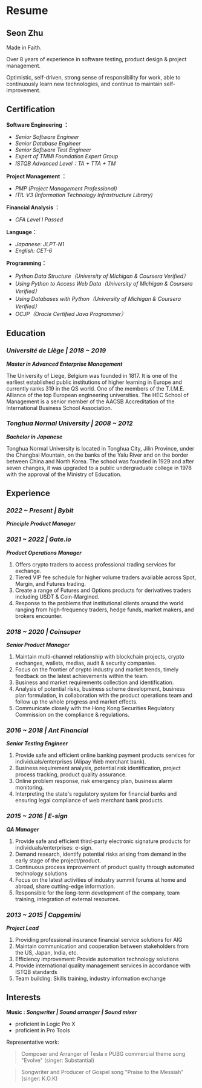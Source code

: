 
# Resume

## Seon Zhu 


Made in Faith.

Over 8 years of experience in software testing, product design & project management.


Optimistic, self-driven, strong sense of responsibility for work, able to continuously learn new technologies, and continue to maintain self-improvement. 






## Certification

**Software Engineering ：**

* _Senior Software Engineer_
* _Senior Database Engineer_
* _Senior Software Test Engineer_ 
* _Expert of TMMi Foundation Expert Group_
* _ISTQB Advanced Level：TA + TTA + TM_


**Project Management ：**

* _PMP (Project Management Professional)_
* _ITIL V3 (Information Technology Infrastructure Library)_

**Financial Analysis ：**

* _CFA Level I Passed_


**Language：**

* _Japanese: JLPT-N1_
* _English: CET-6_


**Programming：**

* _Python Data Structure（University of Michigan & Coursera Verified）_
* _Using Python to Access Web Data（University of Michigan & Coursera Verified）_
* _Using Databases with Python（University of Michigan & Coursera Verified）_
* _OCJP（Oracle Certified Java Programmer）_

## Education

### _Université de Liège | 2018 ~ 2019_

**_Master in Advanced Enterprise Management_**

The University of Liege, Belgium was founded in 1817. It is one of the earliest established public institutions of higher learning in Europe and currently ranks 319 in the QS world. One of the members of the T.I.M.E. Alliance of the top European engineering universities. The HEC School of Management is a senior member of the AACSB Accreditation of the International Business School Association.


### _Tonghua Normal University  | 2008 ~ 2012_ 

**_Bachelor in Japanese_**

Tonghua Normal University is located in Tonghua City, Jilin Province, under the Changbai Mountain, on the banks of the Yalu River and on the border between China and North Korea. The school was founded in 1929 and after seven changes, it was upgraded to a public undergraduate college in 1978 with the approval of the Ministry of Education. 



## Experience
### _2022 ~ Present | Bybit_ 

**_Principle Product Manager_**



### _2021 ~ 2022 | Gate.io_ 

**_Product Operations Manager_**

1. Offers crypto traders to access professional trading services for exchange.
2. Tiered VIP fee schedule for higher volume traders available across Spot, Margin, and Futures trading.
3. Create a range of Futures and Options products for derivatives traders including USDT & Coin-Margined.
4. Response to the problems that institutional clients around the world ranging from high-frequency traders, hedge funds, market makers, and brokers encounter.


### _2018 ~ 2020 | Coinsuper_ 

**_Senior Product Manager_**

1.	Maintain multi-channel relationship with blockchain projects, crypto exchanges, wallets, medias, audit & security companies. 
2. Focus on the frontier of crypto industry and market trends, timely feedback on the latest achievements within the team.
3.	Business and market requirements collection and identification.
4. Analysis of potential risks, business scheme development, business plan formulation, in collaboration with the product operations team and follow up the whole progress and market effects.
3.	Communicate closely with the Hong Kong Securities Regulatory Commission on the compliance & regulations.

### _2016 ~ 2018 | Ant Financial_ 

**_Senior Testing Engineer_**

1.	Provide safe and efficient online banking payment products services for individuals/enterprises (Alipay Web merchant bank).
2.	Business requirement analysis, potential risk identification, project process tracking, product quality assurance.
3.	Online problem response, risk emergency plan, business alarm monitoring.
4.	Interpreting the state's regulatory system for financial banks and ensuring legal compliance of web merchant bank products.

### _2015 ~ 2016 | E-sign_ 

**_QA Manager_**

1.	Provide safe and efficient third-party electronic signature products for individuals/enterprises: e-sign.
2.	Demand research, identify potential risks arising from demand in the early stage of the project/product.
3.	Continuous process improvement of product quality through automated technology solutions
4.	Focus on the latest activities of industry summit forums at home and abroad, share cutting-edge information.
5.	Responsible for the long-term development of the company, team training, integration of external resources.


### _2013 ~ 2015 | Capgemini_ 

**_Project Lead_**

1.	Providing professional insurance financial service solutions for AIG
2.	Maintain communication and cooperation between stakeholders from the US, Japan, India, etc.
3.	Efficiency improvement: Provide automation technology solutions
4.	Provide international quality management services in accordance with ISTQB standards
5.	Team building: Skills training, industry information exchange



## Interests
**Music : _Songwriter | Sound arranger | Sound mixer_**

* proficient in Logic Pro X 
* proficient in Pro Tools 

Representative work:

> Composer and Arranger of Tesla x PUBG commercial theme song "Evolve" (singer: Substantial)

> Songwriter and Producer of Gospel song "Praise to the Messiah" (singer: K.O.K)
